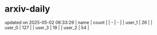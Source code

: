 # arxiv-daily
updated on 2025-05-02 06:33:29
| name | count |
| - | - |
| user_1 | 26 |
| user_0 | 127 |
| user_3 | 19 |
| user_2 | 54 |
